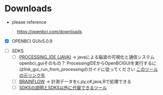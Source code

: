       
      
# Downloads      
      
* please reference      
      
> https://openbci.com/downloads      
      
      
- [x] OPENBCI GUIv5.0.9      
<!-- -[x] CYTON DONGLE DRIVERS -- >      
<!-- - [x] FIRMWARE      
このコードのバージョンは、OpenBCIボードにすでにアップロードされています。ただし、変更したコードをOpenBCIボードに簡単にアップロード(改造)できます。自由に掘り下げ、設定を調整し、特定のバイオハッキングのニーズに合わせてファームウェアを最適化してください！ -->      
- [ ] SDKS      
	- [ ] [PROCESSING_IDE (JAVA)](https://github.com/OpenBCI/OpenBCI_GUI) -> javaによる脳波の可視化と通信システムopenbci_guiそのもの？ ProcessingIDEからOpenBCIGUIを実行するにはlink_gui_run_from_processingのガイドに従ってください [このツールの元リンク先](https://processing.org/download)      
	- [ ] [BRAINFLOW](https://docs.openbci.com/ForDevelopers/SoftwareDevelopment/) -> 計測データをc,py,c#,java,Rで処理できる      
	- [ ] [SDKSの説明とSDKS以外に代替できるツール](https://docs.openbci.com/Software/SoftwareLanding/)      
<!-- - [x] "THE ULTRACORTEX" (3D-PRINTED EEG HEADSET) -->      
      
    
  

